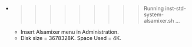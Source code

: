 * >>>>>>>>> Running inst-std-system-alsamixer.sh ...
  * Insert Alsamixer menu in Administration.
  * Disk size = 3678328K. Space Used = 4K.
